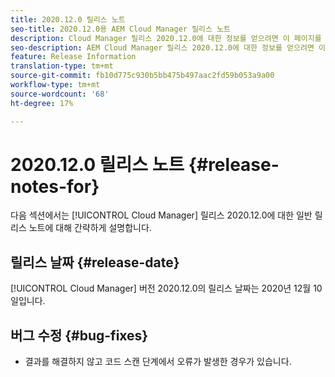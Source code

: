 ```yaml
---
title: 2020.12.0 릴리스 노트
seo-title: 2020.12.0용 AEM Cloud Manager 릴리스 노트
description: Cloud Manager 릴리스 2020.12.0에 대한 정보를 얻으려면 이 페이지를 따르십시오.
seo-description: AEM Cloud Manager 릴리스 2020.12.0에 대한 정보를 얻으려면 이 페이지를 따르십시오.
feature: Release Information
translation-type: tm+mt
source-git-commit: fb10d775c930b5bb475b497aac2fd59b053a9a00
workflow-type: tm+mt
source-wordcount: '68'
ht-degree: 17%

---
```


# 2020.12.0 릴리스 노트 {#release-notes-for}

다음 섹션에서는 [!UICONTROL Cloud Manager] 릴리스 2020.12.0에 대한 일반 릴리스 노트에 대해 간략하게 설명합니다.

## 릴리스 날짜 {#release-date}

[!UICONTROL Cloud Manager] 버전 2020.12.0의 릴리스 날짜는 2020년 12월 10일입니다.

## 버그 수정 {#bug-fixes}

* 결과를 해결하지 않고 코드 스캔 단계에서 오류가 발생한 경우가 있습니다.
